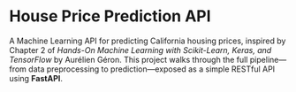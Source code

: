 # House Price Prediction API
 A Machine Learning API for predicting California housing prices, inspired by Chapter 2 of *Hands-On Machine Learning with Scikit-Learn, Keras, and TensorFlow* by Aurélien Géron. This project walks through the full pipeline—from data preprocessing to prediction—exposed as a simple RESTful API using **FastAPI**.
